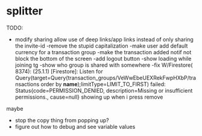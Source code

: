 # splitter

TODO:
- modify sharing allow use of deep links/app links instead of only sharing the invite-id
-remove the stupid capitalization
-make user add default currency for a transaction group
-make the transaction added notif not block the bottom of the screen
-add logout button
-show loading while joining tg
-show who group is shared with somewhere
-fix W/Firestore( 8374): (25.1.1) [Firestore]: Listen for Query(target=Query(transaction_groups/VeWwEbeUEXRekFwpHXbP/transactions order by __name__);limitType=LIMIT_TO_FIRST) failed: Status{code=PERMISSION_DENIED, description=Missing or insufficient permissions., cause=null} showing up when i press remove

maybe
- stop the copy thing from popping up?
- figure out how to debug and see variable values